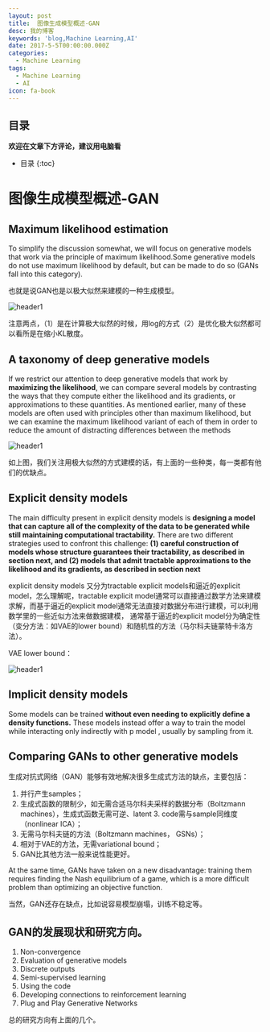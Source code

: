 ```yaml
---
layout: post
title:  图像生成模型概述-GAN
desc: 我的博客
keywords: 'blog,Machine Learning,AI'
date: 2017-5-5T00:00:00.000Z
categories:
  - Machine Learning
tags:
  - Machine Learning
  - AI
icon: fa-book
---
```



## 目录
**欢迎在文章下方评论，建议用电脑看**

* 目录
{:toc}

# 图像生成模型概述-GAN

## Maximum likelihood estimation

To simplify the discussion somewhat, we will focus on generative models that work via the principle of maximum likelihood.Some generative models do not use maximum likelihood by default, but can be made to do so (GANs fall into this category).


也就是说GAN也是以极大似然来建模的一种生成模型。

<img src="{{ site.img_path }}/Machine Learning/generation_model_cv.jpg" alt="header1" style="height:auto!important;width:auto%;max-width:1020px;"/>

注意两点，（1）是在计算极大似然的时候，用log的方式（2）是优化极大似然都可以看所是在缩小KL散度。


## A taxonomy of deep generative models

If we restrict our attention to deep generative models that work by **maximizing the likelihood**, we can compare several models by contrasting the ways that they compute either the likelihood and its gradients, or approximations to these quantities. As mentioned earlier, many of these models are often used with principles other than maximum likelihood, but we can examine the maximum likelihood variant of each of them in order to reduce the amount of distracting differences between the methods

<img src="{{ site.img_path }}/Machine Learning/generation_model_cv1.jpg" alt="header1" style="height:auto!important;width:auto%;max-width:1020px;"/>

如上图，我们关注用极大似然的方式建模的话，有上面的一些种类，每一类都有他们的优缺点。

## Explicit density models

The main difficulty present in explicit density models is **designing a model that can capture all of the complexity of the data to be generated while still maintaining computational tractability.** There are two different strategies used to confront this challenge: **(1) careful construction of models whose structure guarantees their tractability, as described in section next, and (2) models that admit tractable approximations to the likelihood and its gradients, as described in section next**

explicit density models 又分为tractable explicit models和逼近的explicit model，怎么理解呢，tractable explicit model通常可以直接通过数学方法来建模求解，而基于逼近的explicit model通常无法直接对数据分布进行建模，可以利用数学里的一些近似方法来做数据建模， 通常基于逼近的explicit model分为确定性（变分方法：如VAE的lower bound）和随机性的方法（马尔科夫链蒙特卡洛方法）。

VAE lower bound：

<img src="{{ site.img_path }}/Machine Learning/generation_model_cv2.jpg" alt="header1" style="height:auto!important;width:auto%;max-width:1020px;"/>

## Implicit density models

Some models can be trained **without even needing to explicitly define a density functions.** These models instead offer a way to train the model while interacting only indirectly with p model , usually by sampling from it.

## Comparing GANs to other generative models

生成对抗式网络（GAN）能够有效地解决很多生成式方法的缺点，主要包括：

1. 并行产生samples；
2. 生成式函数的限制少，如无需合适马尔科夫采样的数据分布（Boltzmann machines），生成式函数无需可逆、latent 3. code需与sample同维度（nonlinear ICA）；
4. 无需马尔科夫链的方法（Boltzmann machines， GSNs）；
5. 相对于VAE的方法，无需variational bound；
6. GAN比其他方法一般来说性能更好。

At the same time, GANs have taken on a new disadvantage: training them requires finding the Nash equilibrium of a game, which is a more difficult problem than optimizing an objective function.

当然，GAN还存在缺点，比如说容易模型崩塌，训练不稳定等。


## GAN的发展现状和研究方向。

1. Non-convergence
2. Evaluation of generative models
3. Discrete outputs
4. Semi-supervised learning
5. Using the code
6. Developing connections to reinforcement learning
7. Plug and Play Generative Networks

总的研究方向有上面的几个。












